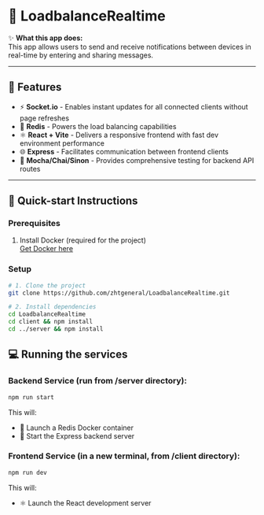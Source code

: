 # 🔄 LoadbalanceRealtime

✨ **What this app does:**  
This app allows users to send and receive notifications between devices in real-time by entering and sharing messages.

---

## 🚀 Features

- ⚡ **Socket.io** - Enables instant updates for all connected clients without page refreshes
- 🧠 **Redis** - Powers the load balancing capabilities
- ⚛️ **React + Vite** - Delivers a responsive frontend with fast dev environment performance
- 🌐 **Express** - Facilitates communication between frontend clients
- 🧪 **Mocha/Chai/Sinon** - Provides comprehensive testing for backend API routes

---

## 🏁 Quick-start Instructions

### Prerequisites

1. Install Docker (required for the project)  
   [Get Docker here](https://www.docker.com/)

### Setup

```bash
# 1. Clone the project
git clone https://github.com/zhtgeneral/LoadbalanceRealtime.git

# 2. Install dependencies
cd LoadbalanceRealtime 
cd client && npm install
cd ../server && npm install
```

## 💻 Running the services

### **Backend Service** (run from /server directory):

```bash
npm run start
```

This will:

- 🐳 Launch a Redis Docker container
- 🚀 Start the Express backend server

### Frontend Service (in a new terminal, from /client directory):

```bash
npm run dev
```

This will:

- ⚛️ Launch the React development server